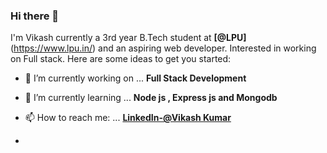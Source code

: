### Hi there 👋

I'm Vikash currently a 3rd year B.Tech student at **[@LPU]**(https://www.lpu.in/) and an aspiring web developer. Interested in working on Full stack. 
Here are some ideas to get you started:

- 🔭 I’m currently working on ...  **Full Stack Development**
- 🌱 I’m currently learning ...  **Node js , Express js and Mongodb**

- 📫 How to reach me: ... 
     **[LinkedIn-@Vikash Kumar](https://www.linkedin.com/in/vikash-kumar-b94847190/)**
     
-
